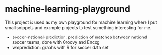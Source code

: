 machine-learning-playground
===========================

This project is used as my own playground for machine learning where I put small snippets and example projects to test something interesting for me.

- soccer-national-prediction: prediction of matches between national soccer teams, done with Groovy and Encog
- wmprediction: graphs with R for soccer data set
